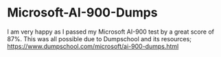 # Microsoft-AI-900-Dumps
I am very happy as I passed my Microsoft AI-900 test by a great score of 87%. This was all possible due to Dumpschool and its resources; https://www.dumpschool.com/microsoft/ai-900-dumps.html
